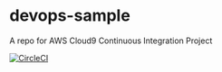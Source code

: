 # devops-sample
A repo for AWS Cloud9 Continuous Integration Project

[![CircleCI](https://dl.circleci.com/status-badge/img/gh/yeboah326/devops-sample/tree/main.svg?style=svg)](https://dl.circleci.com/status-badge/redirect/gh/yeboah326/devops-sample/tree/main)